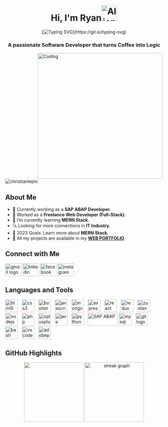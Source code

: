 <h1 align="center">Hi, I'm Ryan<img src="https://raw.githubusercontent.com/Tarikul-Islam-Anik/Animated-Fluent-Emojis/master/Emojis/Smilies/Alien.png" alt="Alien" width="50" height="50" /></h1>

<div align="center">
  
[![Typing SVG](https://readme-typing-svg.demolab.com?font=Fira+Code&weight=500&pause=1000&color=50FF00&center=true&multiline=true&random=false&width=435&height=60&lines=A+Passionate+Software+Developer;that+turns+Coffee+into+Logic.)](https://git.io/typing-svg)

</div>

<h3 align="center">A passionate Software Developer that turns Coffee into Logic</h3>
<img align="right" alt="Coding" width="400" src="https://media4.giphy.com/media/qgQUggAC3Pfv687qPC/giphy.gif">

<p align="left"> <img src="https://komarev.com/ghpvc/?username=christianlepio&label=Profile%20views&color=0e75b6&style=flat" alt="christianlepio" /> </p>

<h2 align="left">About Me</h2>

- 💼 Currently working as a **SAP ABAP Developer.**
- 💼 Worked as a **Freelance Web Developer (Full-Stack).**
- 🌱 I’m currently learning **MERN Stack.**
- 🔍 Looking for more connections in **IT Industry**.
- 🥅 2023 Goals: Learn more about **MERN Stack.**
- 👀 All my projects are available in my **[WEB PORTFOLIO](https://christianlepio.github.io/prtflio/)**.

<h2 align="left">Connect with Me</h2>
<div align="left">
  <a href="mailto:rylepio79@gmail.com" target="_blank">
    <img src="https://raw.githubusercontent.com/maurodesouza/profile-readme-generator/master/src/assets/icons/social/gmail/default.svg" width="52" height="40" alt="gmail logo"  /></a>
  <a href="https://linkedin.com/in/ryan-christian-lepio-b74885234" target="_blank">
    <img src="https://raw.githubusercontent.com/maurodesouza/profile-readme-generator/master/src/assets/icons/social/linkedin/default.svg" width="52" height="40" alt="linkedin logo"  /></a>
  <a href="https://fb.com/ryanchristyan.lepio" target="_blank">
    <img src="https://raw.githubusercontent.com/maurodesouza/profile-readme-generator/master/src/assets/icons/social/facebook/default.svg" width="52" height="40" alt="facebook logo"  /></a>
  <a href="https://instagram.com/l_e_p_i_o" target="_blank">
    <img src="https://raw.githubusercontent.com/maurodesouza/profile-readme-generator/master/src/assets/icons/social/instagram/default.svg" width="52" height="40" alt="instagram logo"  /></a>
</div>

<h2 align="left">Languages and Tools</h2>
<div align="left">
  <img src="https://skillicons.dev/icons?i=html" height="40" alt="html5 logo"  />
  <img width="5" />
  <img src="https://skillicons.dev/icons?i=css" height="40" alt="css3 logo"  />
  <img width="5" />
  <img src="https://skillicons.dev/icons?i=bootstrap" height="40" alt="bootstrap logo"  />
  <img width="5" />
  <img src="https://skillicons.dev/icons?i=js" height="40" alt="javascript logo"  />
  <img width="5" />
  <img src="https://skillicons.dev/icons?i=mongodb" height="40" alt="mongodb logo"  />
  <img width="5" />
  <img src="https://skillicons.dev/icons?i=express" height="40" alt="express logo"  />
  <img width="5" />
  <img src="https://skillicons.dev/icons?i=react" height="40" alt="react logo"  />
  <img width="5" />
  <img src="https://skillicons.dev/icons?i=redux" height="40" alt="redux logo"  />
  <img width="5" />
  <img src="https://github.com/pmndrs/zustand/blob/main/examples/demo/public/logo192.png" height="40" alt="zustand logo"  />
  <img width="5" />
  <img src="https://skillicons.dev/icons?i=nodejs" height="40" alt="nodejs logo"  />
  <img width="5" />
  <img src="https://skillicons.dev/icons?i=php" height="40" alt="php logo"  />
  <img width="5" />
  <img src="https://skillicons.dev/icons?i=cpp" height="40" alt="cplusplus logo"  />
  <img width="5" />
  <img src="https://skillicons.dev/icons?i=java" height="40" alt="java logo"  />
  <img width="5" />
  <img src="https://skillicons.dev/icons?i=py" height="40" alt="python logo"  />
  <img width="5" />
  <img src="https://logodix.com/logo/80119.png" height="40" width="96" alt="SAP ABAP"/>
  <img src="https://skillicons.dev/icons?i=mysql" height="40" alt="mysql logo"  />
  <img width="5" />
  <img src="https://skillicons.dev/icons?i=git" height="40" alt="git logo"  />
  <img width="5" />
  <img src="https://skillicons.dev/icons?i=bash" height="40" alt="bash logo"  />
  <img width="5" />
  <img src="https://skillicons.dev/icons?i=vscode" height="40" alt="vscode logo"  />
  <img width="5" />
  <img src="https://skillicons.dev/icons?i=ps" height="40" alt="adobephotoshop logo"  />
</div>

<h2 align="left">GitHub Highlights</h2>
<div align="center">
  <img src="http://github-profile-summary-cards.vercel.app/api/cards/repos-per-language?username=christianlepio&theme=blue_green" height="190" />
  <img src="https://streak-stats.demolab.com?user=christianlepio&locale=en&mode=daily&theme=github_dark&hide_border=false&border_radius=25&order=3" height="190" alt="streak graph"  />
</div>

